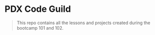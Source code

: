 # PDX Code Guild

> This repo contains all the lessons and projects created during the bootcamp 101 and 102.
